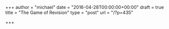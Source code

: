 +++
author = "michael"
date = "2016-04-28T00:00:00+00:00"
draft = true
title = "The Game of Revision"
type = "post"
url = "/?p=435"

+++
